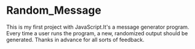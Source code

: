 # Random_Message
This is my first project with JavaScript.It's a message generator program. Every time a user runs the program, a new, randomized output should be generated.
Thanks in advance for all sorts of feedback.
